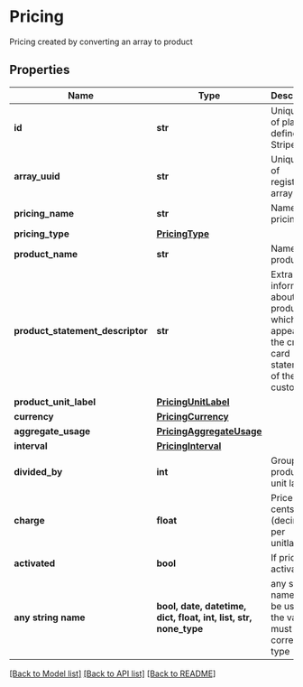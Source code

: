 # Pricing

Pricing created by converting an array to product

## Properties
Name | Type | Description | Notes
------------ | ------------- | ------------- | -------------
**id** | **str** | Unique ID of plan as defined by Stripe | [optional] 
**array_uuid** | **str** | Unique ID of registered array | [optional] 
**pricing_name** | **str** | Name of pricing | [optional] 
**pricing_type** | [**PricingType**](PricingType.md) |  | [optional] 
**product_name** | **str** | Name of product | [optional] 
**product_statement_descriptor** | **str** | Extra information about a product which will appear on the credit card statement of the customer | [optional] 
**product_unit_label** | [**PricingUnitLabel**](PricingUnitLabel.md) |  | [optional] 
**currency** | [**PricingCurrency**](PricingCurrency.md) |  | [optional] 
**aggregate_usage** | [**PricingAggregateUsage**](PricingAggregateUsage.md) |  | [optional] 
**interval** | [**PricingInterval**](PricingInterval.md) |  | [optional] 
**divided_by** | **int** | Group of n product unit labels | [optional] 
**charge** | **float** | Price in cents (decimal) per unitlabel | [optional] 
**activated** | **bool** | If pricing is activated | [optional] 
**any string name** | **bool, date, datetime, dict, float, int, list, str, none_type** | any string name can be used but the value must be the correct type | [optional]

[[Back to Model list]](../README.md#documentation-for-models) [[Back to API list]](../README.md#documentation-for-api-endpoints) [[Back to README]](../README.md)


